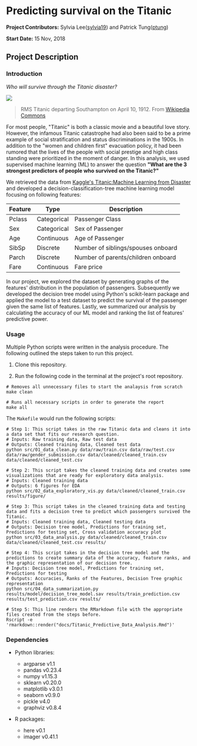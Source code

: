 # Predicting survival on the Titanic

**Project Contributors:** Sylvia Lee([sylvia19](https://github.ubc.ca/MDS-2018-19/DSCI_522_proposal_sylvia19/blob/master/README.md)) and Patrick Tung([ptung](https://github.ubc.ca/mds-2018-19/DSCI_522_proposal_ptung))

**Start Date:** 15 Nov, 2018

## Project Description

### Introduction

*Who will survive through the Titanic disaster?*

![](https://upload.wikimedia.org/wikipedia/commons/thumb/f/fd/RMS_Titanic_3.jpg/1200px-RMS_Titanic_3.jpg)

> RMS Titanic departing Southampton on April 10, 1912. From [Wikipedia Commons](https://en.wikipedia.org/wiki/File:RMS_Titanic_3.jpg)

For most people, "Titanic" is both a classic movie and a beautiful love story. However, the infamous Titanic catastrophe had also been said to be a prime example of social stratification and status discriminations in the 1900s. In addition to the "women and children first" evacuation policy, it had been rumored that the lives of the people with social prestige and high class standing were prioritized in the moment of danger. In this analysis, we used supervised machine learning (ML) to answer the question **"What are the 3 strongest predictors of people who survived on the Titanic?"**

We retrieved the data from [Kaggle's Titanic:Machine Learning from Disaster](https://www.kaggle.com/c/titanic) and developed a decision-classification-tree machine learning model focusing on following features:

| Feature | Type | Description |
| --- | --- | --- |
| Pclass | Categorical | Passenger Class |
| Sex | Categorical | Sex of Passenger |
| Age | Continuous | Age of Passenger |
| SibSp | Discrete | Number of siblings/spouses onboard |
| Parch | Discrete | Number of parents/children onboard |
| Fare | Continuous | Fare price |

In our project, we explored the dataset by generating graphs of the features' distribution in the population of passengers. Subsequently we developed the decision tree model using Python's scikit-learn package and applied the model to a test dataset to predict the survival of the passenger given the same list of features. Lastly, we summarized our analysis by calculating the accuracy of our ML model and ranking the list of features' predictive power.


### Usage

Multiple Python scripts were written in the analysis procedure. The following outlined the steps taken to run this project.

1. Clone this repository.

2. Run the following code in the terminal at the project's root repository.

```
# Removes all unnecessary files to start the analaysis from scratch
make clean

# Runs all necessary scripts in order to generate the report
make all
```

The `Makefile` would run the following scripts:
```
# Step 1: This script takes in the raw Titanic data and cleans it into a data set that fits our research question.
# Inputs: Raw training data, Raw test data
# Outputs: Cleaned training data, Cleaned test data
python src/01_data_clean.py data/raw/train.csv data/raw/test.csv data/raw/gender_submission.csv data/cleaned/cleaned_train.csv data/cleaned/cleaned_test.csv

# Step 2: This script takes the cleaned training data and creates some visualizations that are ready for exploratory data analysis.
# Inputs: Cleaned training data
# Outputs: 6 figures for EDA
python src/02_data_exploratory_vis.py data/cleaned/cleaned_train.csv results/figure/

# Step 3: This script takes in the cleaned training data and testing data and fits a decision tree to predict which passengers survived the Titanic. 
# Inputs: Cleaned training data, Cleaned testing data
# Outputs: Decision tree model, Predictions for training set, Predictions for testing set, Cross validation accuracy plot
python src/03_data_analysis.py data/cleaned/cleaned_train.csv data/cleaned/cleaned_test.csv results/

# Step 4: This script takes in the decision tree model and the predictions to create summary data of the accuracy, feature ranks, and the graphic representation of our decision tree.
# Inputs: Decision tree model, Predictions for training set, Predictions for testing
# Outputs: Accuracies, Ranks of the Features, Decision Tree graphic representation
python src/04_data_summarization.py results/model/decision_tree_model.sav results/train_prediction.csv results/test_prediction.csv results/

# Step 5: This line renders the RMarkdown file with the appropriate files created from the steps before.
Rscript -e 'rmarkdown::render("docs/Titanic_Predictive_Data_Analysis.Rmd")'
```

### Dependencies

+ Python libraries:
    + argparse v1.1
    + pandas v0.23.4
    + numpy v1.15.3
    + sklearn v0.20.0
    + matplotlib v3.0.1
    + seaborn v0.9.0
    + pickle v4.0
    + graphviz v0.8.4


+ R packages:
    + here v0.1
    + imager v0.41.1

